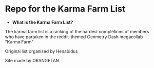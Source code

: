 # Repo for the Karma Farm List

- **What is the Karma Farm List?**

The karma farm list is a ranking of the hardest completions of members who have partaken in the reddit-themed Geometry Dash megacollab "Karma Farm"

Original list organised by Henabidus

Site made by ORANGETAN
